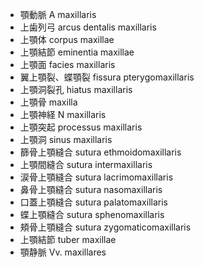- 顎動脈 A maxillaris
- 上歯列弓 arcus dentalis maxillaris
- 上顎体 corpus maxillae
- 上顎結節 eminentia maxillae
- 上顎面 facies maxillaris
- 翼上顎裂、蝶顎裂 fissura pterygomaxillaris
- 上顎洞裂孔 hiatus maxillaris
- 上顎骨 maxilla
- 上顎神経 N maxillaris
- 上顎突起 processus maxillaris
- 上顎洞 sinus maxillaris
- 篩骨上顎縫合 sutura ethmoidomaxillaris
- 上顎間縫合 sutura intermaxillaris
- 涙骨上顎縫合 sutura lacrimomaxillaris
- 鼻骨上顎縫合 sutura nasomaxillaris
- 口蓋上顎縫合 sutura palatomaxillaris
- 蝶上顎縫合 sutura sphenomaxillaris
- 頬骨上顎縫合 sutura zygomaticomaxillaris
- 上顎結節 tuber maxillae
- 顎静脈 Vv. maxillares
